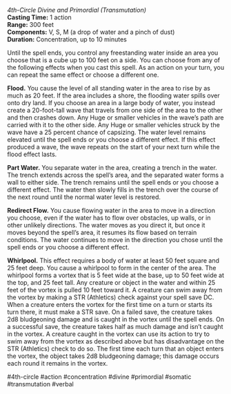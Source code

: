 *4th-Circle Divine and Primordial (Transmutation)*    
**Casting Time:** 1 action    
**Range:** 300 feet  
**Components:** V, S, M (a drop of water and a pinch of dust)  
**Duration:** Concentration, up to 10 minutes

Until the spell ends, you control any freestanding water inside an area you choose that is a cube up to 100 feet on a side. You can choose from any of the following effects when you cast this spell. As an action on your turn, you can repeat the same effect or choose a different one.

**Flood.** You cause the level of all standing water in the area to rise by as much as 20 feet. If the area includes a shore, the flooding water spills over onto dry land. If you choose an area in a large body of water, you instead create a 20-foot-tall wave that travels from one side of the area to the other and then crashes down. Any Huge or smaller vehicles in the wave’s path are carried with it to the other side. Any Huge or smaller vehicles struck by the wave have a 25 percent chance of capsizing. The water level remains elevated until the spell ends or you choose a different effect. If this effect produced a wave, the wave repeats on the start of your next turn while the flood effect lasts.

**Part Water.** You separate water in the area, creating a trench in the water. The trench extends across the spell’s area, and the separated water forms a wall to either side. The trench remains until the spell ends or you choose a different effect. The water then slowly fills in the trench over the course of the next round until the normal water level is restored.

**Redirect Flow.** You cause flowing water in the area to move in a direction you choose, even if the water has to flow over obstacles, up walls, or in other unlikely directions. The water moves as you direct it, but once it moves beyond the spell’s area, it resumes its flow based on terrain conditions. The water continues to move in the direction you chose until the spell ends or you choose a different effect.

**Whirlpool.** This effect requires a body of water at least 50 feet square and 25 feet deep. You cause a whirlpool to form in the center of the area. The whirlpool forms a vortex that is 5 feet wide at the base, up to 50 feet wide at the top, and 25 feet tall. Any creature or object in the water and within 25 feet of the vortex is pulled 10 feet toward it. A creature can swim away from the vortex by making a STR (Athletics) check against your spell save DC. When a creature enters the vortex for the first time on a turn or starts its turn there, it must make a STR save. On a failed save, the creature takes 2d8 bludgeoning damage and is caught in the vortex until the spell ends. On a successful save, the creature takes half as much damage and isn’t caught in the vortex. A creature caught in the vortex can use its action to try to swim away from the vortex as described above but has disadvantage on the STR (Athletics) check to do so. The first time each turn that an object enters the vortex, the object takes 2d8 bludgeoning damage; this damage occurs each round it remains in the vortex.

#4th-circle #action #concentration #divine #primordial #somatic #transmutation #verbal
